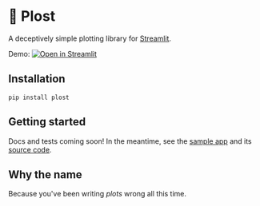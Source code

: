 # 🍅 Plost

A deceptively simple plotting library for [Streamlit](https://github.com/streamlit/streamlit).

Demo: [![Open in Streamlit](https://static.streamlit.io/badges/streamlit_badge_black_white.svg)](https://share.streamlit.io/tvst/plost)

## Installation

```
pip install plost
```

## Getting started

Docs and tests coming soon! In the meantime, see the [sample app](https://share.streamlit.io/tvst/plost) and its [source code](https://github.com/tvst/plost/blob/master/streamlit_app.py).

## Why the name

Because you've been writing _plots_ wrong all this time.

